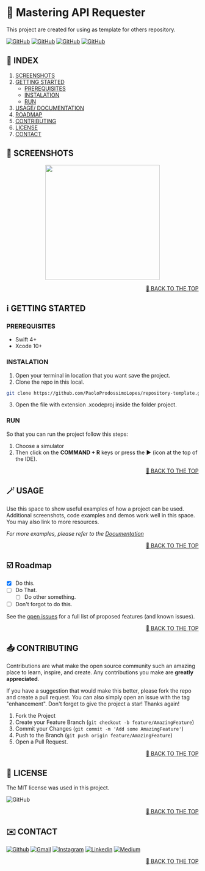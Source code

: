 <!-- SET TOP ANCHOR -->
<div id="top"></div>

<!-- APP LOGO v1 -->
<!-- 
* THIS IS OPTIONAL
<p align="center">
  <img src="https://github.com/{**USRENAME_REPONAME**}/blob/main/README_ASSETS/TINDER_LOGO.png" width="300">  
</p>
 -->

<!-- PROJECT NAME -->
#  Mastering API Requester

<!-- DESCRIPTION -->
This project are created for using as template for others repository.




<!-- APP LOGO V2-->
<!-- 
<br />
<div align="center">
  <a href="https://github.com/othneildrew/Best-README-Template">
    <img src="images/logo.png" alt="Logo" width="80" height="80">
  </a>

  <h3 align="center">Best-README-Template</h3>

  <p align="center">
    An awesome README template to jumpstart your projects!
    <br />
    <a href="https://github.com/othneildrew/Best-README-Template"><strong>Explore the docs »</strong></a>
    <br />
    <br />
    <a href="https://github.com/othneildrew/Best-README-Template">View Demo</a>
    ·
    <a href="https://github.com/othneildrew/Best-README-Template/issues">Report Bug</a>
    ·
    <a href="https://github.com/othneildrew/Best-README-Template/issues">Request Feature</a>
  </p>
</div>
-->



<!-- INFO BADGES -->
[![GitHub](https://img.shields.io/github/forks/PaoloProdossimoLopes/repository-template?color=black&style=flat-square)](https://github.com/PaoloProdossimoLopes/repository-template)
[![GitHub](https://img.shields.io/github/stars/PaoloProdossimoLopes/repository-template?color=black&style=flat-square)](https://github.com/PaoloProdossimoLopes/repository-template)
[![GitHub](https://img.shields.io/github/issues/PaoloProdossimoLopes/repository-template?color=black&style=flat-square)](https://github.com/PaoloProdossimoLopes/repository-template/issues)
[![GitHub](https://img.shields.io/github/issues-pr/PaoloProdossimoLopes/repository-template?color=black&style=flat-square)](https://github.com/PaoloProdossimoLopes/repository-template/pulls)



<!-- ACTIONS -->
<!-- Unsed
* IF YOUR WAS USING THE V2 HEADER YOU DON NEED THIS SETION

## 🔎  ACTIONS
[![REPORT ISSUE](https://img.shields.io/badge/-⚠️_REPORT_ISSUE-grey?style=flat-square&logo=pull_request&logoColor=white)](https://github.com/PaoloProdossimoLopes/repository-template/issues)
[![PULL REQUEST](https://img.shields.io/badge/-⤴️_PULL_REQUEST-grey?style=flat-square&logo=pull_request&logoColor=white)](https://github.com/PaoloProdossimoLopes/repository-template/pulls)
-->


<!-- Index -->
## 🔢  INDEX 
1. [SCREENSHOTS](#screenshots)
2. [GETTING STARTED](#getting-started)
    - [PREREQUISITES](#prerequisites)
    - [INSTALATION](#instalation)
    - [RUN](#run)
4. [USAGE/ DOCUMENTATION](#usage) 
5. [ROADMAP](#roadmap)
6. [CONTRIBUTING](#contributing)
7. [LICENSE](#license)
8. [CONTACT](#contact)



<!-- SCREENSHOTS -->
## 📸  SCREENSHOTS <a name="screenshots"></a>
<!-- 
<img src="https://github.com/PaoloProdossimoLopes/repository-template/blob/main/README_ASSETS/SIMULADOR_LOADER.png" height="300">
-->
<p align="center">
  <img src="https://github.com/PaoloProdossimoLopes/repository-template/blob/main/README_ASSETS/exampleMocks.jpeg" height="300" align="center">
<p/>

<p align="right"><a href="#top">🔼 BACK TO THE TOP</a></p>



<!-- GETTING STARTED -->
## ℹ️  GETTING STARTED <a name="getting-started"></a>

### PREREQUISITES 
- Swift 4+
- Xcode 10+

### INSTALATION
1. Open your terminal in location that you want save the project.
2. Clone the repo in this local.
```sh
git clone https://github.com/PaoloProdossimoLopes/repository-template.git
```
3. Open the file with extension .xcodeproj inside the folder project.
   
### RUN
So that you can run the project follow this steps:
1. Choose a simulator 
2. Then click on the **COMMAND + R** keys or press the ▶︎ (icon at the top of the IDE).

<p align="right"><a href="#top">🔼 BACK TO THE TOP</a></p>



<!-- USAGE EXAMPLES -->
## 🪄  USAGE <a name="usage"></a>
Use this space to show useful examples of how a project can be used. Additional screenshots, code examples and demos work well in this space. You may also link to more resources.

_For more examples, please refer to the [Documentation](https://github.com/PaoloProdossimoLopes/repository-template/tree/main/DOCUMENTATION)_

<p align="right"><a href="#top">🔼 BACK TO THE TOP</a></p>



<!-- ROADMAP -->
## ☑️  Roadmap <a name="roadmap"/>

- [X] Do this.
- [ ] Do That.
  - [ ] Do other something.
- [ ] Don't forgot to do this.

See the [open issues](https://github.com/PaoloProdossimoLopes/repository-template/issues) for a full list of proposed features (and known issues).

<p align="right"><a href="#top">🔼 BACK TO THE TOP</a></p>



<!-- CONTRIBUTING -->
## 📥  CONTRIBUTING <a name="contributing"></a>
Contributions are what make the open source community such an amazing place to learn, inspire, and create. Any contributions you make are **greatly appreciated**.

If you have a suggestion that would make this better, please fork the repo and create a pull request. You can also simply open an issue with the tag "enhancement".
Don't forget to give the project a star! Thanks again!

1. Fork the Project
2. Create your Feature Branch (`git checkout -b feature/AmazingFeature`)
3. Commit your Changes (`git commit -m 'Add some AmazingFeature'`)
4. Push to the Branch (`git push origin feature/AmazingFeature`)
5. Open a Pull Request.

<p align="right"><a href="#top">🔼 BACK TO THE TOP</a></p>



<!-- LICENSE -->
## 📃  LICENSE <a name="license"></a>
The MIT license was used in this project.

![GitHub](https://img.shields.io/github/license/PaoloProdossimoLopes/repository-template?color=black&style=flat-square)

<p align="right"><a href="#top">🔼 BACK TO THE TOP</a></p>



<!-- CONTACT -->
## ✉️  CONTACT <a name="contact"></a>
[![Github](https://img.shields.io/badge/GitHub-black?style=for-the-badge&logo=github&logoColor=white)](https://github.com/PaoloProdossimoLopes)
[![Gmail](https://img.shields.io/badge/Gmail-black?style=for-the-badge&logo=gmail&logoColor=white)](mailto:paolo.prodossimo.lopes@gmail.com)
[![Instagram](https://img.shields.io/badge/Instagram-black?style=for-the-badge&logo=instagram&logoColor=white)](https://www.instagram.com/ios.dev.br/)
[![Linkedin](https://img.shields.io/badge/LinkedIn-black?style=for-the-badge&logo=linkedin&logoColor=white)](https://www.linkedin.com/in/paoloprodossimolopes/)
[![Medium](https://img.shields.io/badge/Medium-black?style=for-the-badge&logo=medium&logoColor=white)](https://medium.com/@pprodossimo)

<p align="right"><a href="#top">🔼 BACK TO THE TOP</a></p>



<!--  NOTES
find for badges in 
https://shields.io/category/build
or 
https://github.com/PaoloProdossimoLopes/Badges4-README.md-Profile
-->
